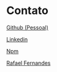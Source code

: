 # Contato

[Github (Pessoal)](https://github.com/imraferdev)

[Linkedin](https://www.linkedin.com/in/raferdev/)

[Npm](https://www.npmjs.com/org/raferdev)

[Rafael Fernandes](https://github.com/imraferdev)

